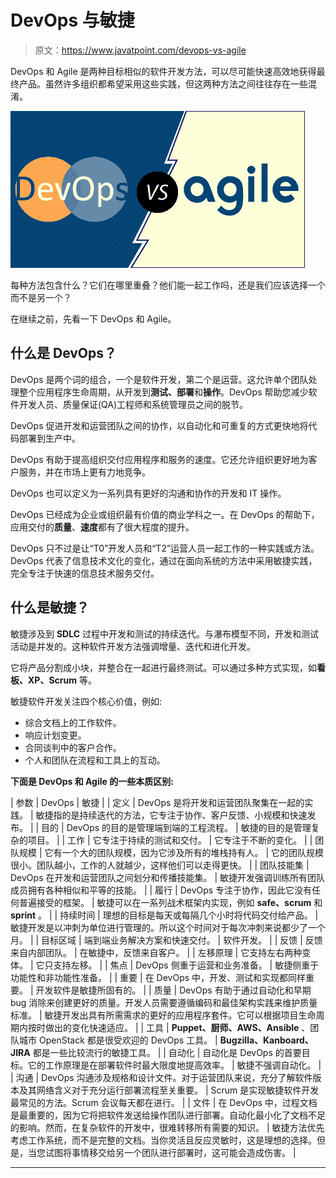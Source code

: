 # DevOps 与敏捷

> 原文：<https://www.javatpoint.com/devops-vs-agile>

DevOps 和 Agile 是两种目标相似的软件开发方法，可以尽可能快速高效地获得最终产品。虽然许多组织都希望采用这些实践，但这两种方法之间往往存在一些混淆。

![DevOps vs Agile](img/2e190de8d2f6dde85f6f68eba380b17a.png)

每种方法包含什么？它们在哪里重叠？他们能一起工作吗，还是我们应该选择一个而不是另一个？

在继续之前，先看一下 DevOps 和 Agile。

## 什么是 DevOps？

DevOps 是两个词的组合，一个是软件开发，第二个是运营。这允许单个团队处理整个应用程序生命周期，从开发到**测试、部署**和**操作**。DevOps 帮助您减少软件开发人员、质量保证(QA)工程师和系统管理员之间的脱节。

DevOps 促进开发和运营团队之间的协作，以自动化和可重复的方式更快地将代码部署到生产中。

DevOps 有助于提高组织交付应用程序和服务的速度。它还允许组织更好地为客户服务，并在市场上更有力地竞争。

DevOps 也可以定义为一系列具有更好的沟通和协作的开发和 IT 操作。

DevOps 已经成为企业或组织最有价值的商业学科之一。在 DevOps 的帮助下，应用交付的**质量**、**速度**都有了很大程度的提升。

DevOps 只不过是让“T0”开发人员和“T2”运营人员一起工作的一种实践或方法。DevOps 代表了信息技术文化的变化，通过在面向系统的方法中采用敏捷实践，完全专注于快速的信息技术服务交付。

## 什么是敏捷？

敏捷涉及到 **SDLC** 过程中开发和测试的持续迭代。与瀑布模型不同，开发和测试活动是并发的。这种软件开发方法强调增量、迭代和进化开发。

它将产品分割成小块，并整合在一起进行最终测试。可以通过多种方式实现，如**看板、XP、Scrum** 等。

敏捷软件开发关注四个核心价值，例如:

*   综合文档上的工作软件。
*   响应计划变更。
*   合同谈判中的客户合作。
*   个人和团队在流程和工具上的互动。

**下面是 DevOps 和 Agile 的一些本质区别:**

| 参数 | DevOps | 敏捷 |
| 定义 | DevOps 是将开发和运营团队聚集在一起的实践。 | 敏捷指的是持续迭代的方法，它专注于协作、客户反馈、小规模和快速发布。 |
| 目的 | DevOps 的目的是管理端到端的工程流程。 | 敏捷的目的是管理复杂的项目。 |
| 工作 | 它专注于持续的测试和交付。 | 它专注于不断的变化。 |
| 团队规模 | 它有一个大的团队规模，因为它涉及所有的堆栈持有人。 | 它的团队规模很小。团队越小，工作的人就越少，这样他们可以走得更快。 |
| 团队技能集 | DevOps 在开发和运营团队之间划分和传播技能集。 | 敏捷开发强调训练所有团队成员拥有各种相似和平等的技能。 |
| 履行 | DevOps 专注于协作，因此它没有任何普遍接受的框架。 | 敏捷可以在一系列战术框架内实现，例如 **safe、scrum** 和 **sprint** 。 |
| 持续时间 | 理想的目标是每天或每隔几个小时将代码交付给产品。 | 敏捷开发是以冲刺为单位进行管理的。所以这个时间对于每次冲刺来说都少了一个月。 |
| 目标区域 | 端到端业务解决方案和快速交付。 | 软件开发。 |
| 反馈 | 反馈来自内部团队。 | 在敏捷中，反馈来自客户。 |
| 左移原理 | 它支持左右两种变体。 | 它只支持左移。 |
| 焦点 | DevOps 侧重于运营和业务准备。 | 敏捷侧重于功能性和非功能性准备。 |
| 重要 | 在 DevOps 中，开发、测试和实现都同样重要。 | 开发软件是敏捷所固有的。 |
| 质量 | DevOps 有助于通过自动化和早期 bug 消除来创建更好的质量。开发人员需要遵循编码和最佳架构实践来维护质量标准。 | 敏捷开发出具有所需需求的更好的应用程序套件。它可以根据项目生命周期内按时做出的变化快速适应。 |
| 工具 | **Puppet、厨师、AWS、Ansible** 、团队城市 OpenStack 都是很受欢迎的 DevOps 工具。 | **Bugzilla、Kanboard、JIRA** 都是一些比较流行的敏捷工具。 |
| 自动化 | 自动化是 DevOps 的首要目标。它的工作原理是在部署软件时最大限度地提高效率。 | 敏捷不强调自动化。 |
| 沟通 | DevOps 沟通涉及规格和设计文件。对于运营团队来说，充分了解软件版本及其网络含义对于充分运行部署流程至关重要。 | Scrum 是实现敏捷软件开发最常见的方法。Scrum 会议每天都在进行。 |
| 文件 | 在 DevOps 中，过程文档是最重要的，因为它将把软件发送给操作团队进行部署。自动化最小化了文档不足的影响。然而，在复杂软件的开发中，很难转移所有需要的知识。 | 敏捷方法优先考虑工作系统，而不是完整的文档。当你灵活且反应灵敏时，这是理想的选择。但是，当您试图将事情移交给另一个团队进行部署时，这可能会造成伤害。 |

* * *